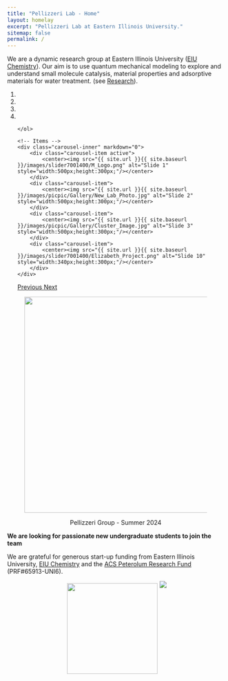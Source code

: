 ```yaml
---
title: "Pellizzeri Lab - Home"
layout: homelay
excerpt: "Pellizzeri Lab at Eastern Illinois University."
sitemap: false
permalink: /
---
```


We are a dynamic research group at Eastern Illinois University ([EIU Chemistry](https://www.eiu.edu/eiuchem/)). Our aim is to use quantum mechanical modeling to explore and understand small molecule catalysis, material properties and adsorptive materials for water treatment. (see [Research](research)).

<div markdown="0" id="carousel" class="carousel slide" data-ride="carousel" data-interval="5000" data-pause="hover" >
    <!-- Menu -->
    <ol class="carousel-indicators">
        <li data-target="#carousel" data-slide-to="0" class="active"></li>
        <li data-target="#carousel" data-slide-to="1"></li>
        <li data-target="#carousel" data-slide-to="2"></li>
        <li data-target="#carousel" data-slide-to="3"></li>
        
    </ol>

    <!-- Items -->
    <div class="carousel-inner" markdown="0">
        <div class="carousel-item active">
            <center><img src="{{ site.url }}{{ site.baseurl }}/images/slider7001400/M_Logo.png" alt="Slide 1" style="width:500px;height:300px;"/></center>
        </div>
        <div class="carousel-item">
            <center><img src="{{ site.url }}{{ site.baseurl }}/images/picpic/Gallery/New_Lab_Photo.jpg" alt="Slide 2" style="width:500px;height:300px;"/></center>
        </div>
        <div class="carousel-item">
            <center><img src="{{ site.url }}{{ site.baseurl }}/images/picpic/Gallery/Cluster_Image.jpg" alt="Slide 3" style="width:500px;height:300px;"/></center>
        </div>
        <div class="carousel-item">
            <center><img src="{{ site.url }}{{ site.baseurl }}/images/slider7001400/Elizabeth_Project.png" alt="Slide 10" style="width:340px;height:300px;"/></center>
        </div>
    </div>
  <a class="left carousel-control" href="#carousel" role="button" data-slide="prev">
    <span class="glyphicon glyphicon-chevron-left" aria-hidden="true"></span>
    <span class="sr-only">Previous</span>
  </a>
  <a class="right carousel-control" href="#carousel" role="button" data-slide="next">
    <span class="glyphicon glyphicon-chevron-right" aria-hidden="true"></span>
    <span class="sr-only">Next</span>
  </a>
</div>

<figure class="img-responsive center-block">
  <div style="display: flex; justify-content: center;">
    <img src="{{ site.url }}{{ site.baseurl }}/images/picpic/Gallery/Lab_Lunch_Summer_24.jpg" style="width: 500px;">
   </div>
</figure>
<center>Pellizzeri Group - Summer 2024</center>

 **We are looking for passionate new undergraduate students to join the team**

We are grateful for generous start-up funding from Eastern Illinois University, [EIU Chemistry](https://www.eiu.edu/eiuchem/) and the [ACS Peterolum Research Fund](https://www.acs.org/funding/grants/petroleum-research-fund.html) (PRF#65913-UNI6).

<figure class="img-responsive center-block">
  <div style="display: flex; justify-content: center;">
      <img src="{{ site.url }}{{ site.baseurl }}/images/logopic/EIUSquare2Color.png" style="width: 210px; margin:5px;">
      <img src="{{ site.url }}{{ site.baseurl }}/images/logopic/PRF-Logo-08.jpg" style="width: 210px margin:5px;">
  </div>
</figure>
